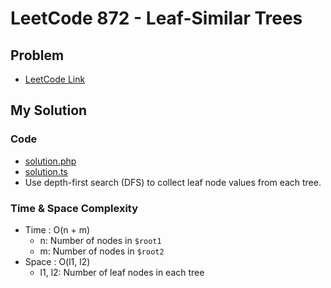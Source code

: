 # LeetCode 872 - Leaf-Similar Trees

## Problem  
- [LeetCode Link](https://leetcode.com/problems/leaf-similar-trees/)

## My Solution

### Code
- [solution.php](./solution.php)
- [solution.ts](./solution.ts)
- Use depth-first search (DFS) to collect leaf node values from each tree.

### Time & Space Complexity
- Time  : O(n + m)
  - n: Number of nodes in `$root1` 
  - m: Number of nodes in `$root2` 
- Space : O(l1, l2)
  - l1, l2: Number of leaf nodes in each tree
